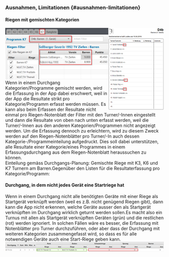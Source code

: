 ### Ausnahmen, Limitationen {#ausnahmen-limitationen}

#### Riegen mit gemischten Kategorien
<img align="left" src="../assets/gemischte-kategorien-issue2.png" width="65%">
<img align="right" src="../assets/gemischte-kategorien-issue.png" width="35%">
Wenn in einem Durchgang Kategorien/Programme gemischt werden, wird die Erfassung in der App dabei erschwert, 
weil in der App die Resultate strikt pro Kategorie/Programm erfasst werden müssen. Es kann also beim Erfassen der Resultate nicht einmal pro Riegen-Notenblatt der Filter mit den Turner/-Innen eingestellt und dann die Resultate von oben nach unten erfasst werden, weil die Turner/-Innen aus den anderen Kategorien/Programmen nicht angezeigt werden. Um die Erfassung dennoch zu erleichtern, wird zu diesem Zweck werden auf den Riegen-Notenblätter pro Turner/-In auch dessen Kategorie-/Programmeinteilung aufgedruckt. Dies soll dabei unterstützen, alle Resultate einer Kategorie/eines Programmes in einem Erfassungsdurchgang aus dem Riegen-Notenblatt heraussuchen zu können.<br/>Einteilung gemäss Durchgangs-Planung: Gemischte Riege mit K3, K6 und K7 Turnern am Barren.Gegenüber den Listen für die Resultaterfassung pro Kategorie/Programm:

#### Durchgang, in dem nicht jedes Gerät eine Startriege hat
Wenn in einem Durchgang nicht alle benötigten Geräte mit einer Riege als Startgerät verknüpft werden (weil es z.B. nicht genügend Riegen gibt), dann kann die App nicht erkennen, welche Geräte ausser den als Startgerät verknüpften im Durchgang wirklich geturnt werden sollen.Es macht also ein Turnus mit allen als Startgerät verknüpften Geräten (grün) und die restlichen (rot) werden ignoriert. In solchen Fällen wäre es besser, die Erfassung mit Notenblätter pro Turner durchzuführen, oder aber dass der Durchgang mit weiteren Kategorien zusammengefasst wird, so dass es für alle notwendigen Geräte auch eine Start-Riege geben kann.
<br/>![](/assets/not-all-startgeraete-assigned-issue.png)